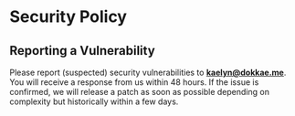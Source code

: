 # Security Policy

## Reporting a Vulnerability

Please report (suspected) security vulnerabilities to
**[kaelyn@dokkae.me](mailto:kaelyn@dokkae.me)**. You will receive a response from
us within 48 hours. If the issue is confirmed, we will release a patch as soon
as possible depending on complexity but historically within a few days.
